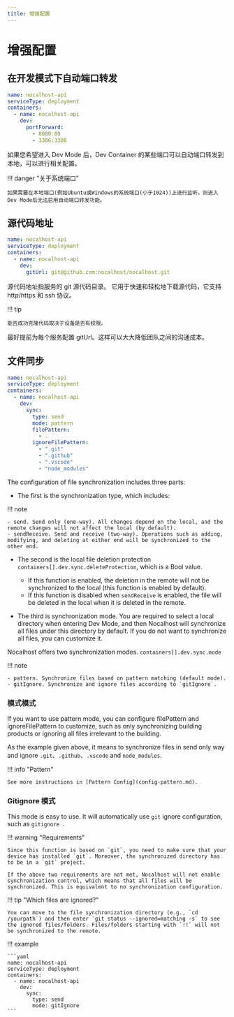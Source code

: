 ```yaml
---
title: 增强配置
---
```


# 增强配置

## 在开发模式下自动端口转发

```yaml
name: nocalhost-api
serviceType: deployment
containers:
  - name: nocalhost-api
    dev:
      portForward:
        - 8080:80
        - 3306:3306
```

如果您希望进入 Dev Mode 后，Dev Container 的某些端口可以自动端口转发到本地，可以进行相关配置。

!!! danger "关于系统端口"

    如果需要在本地端口(例如Ubuntu或Windows的系统端口(小于1024))上进行监听，则进入Dev Mode后无法启用自动端口转发功能。

## 源代码地址

```yaml
name: nocalhost-api
serviceType: deployment
containers:
  - name: nocalhost-api
    dev:
      gitUrl: git@github.com:nocalhost/nocalhost.git
```

源代码地址指服务的 git 源代码目录。
它用于快速和轻松地下载源代码，它支持 http/https 和 ssh 协议。

!!! tip

    能否成功克隆代码取决于设备是否有权限。

最好提前为每个服务配置 gitUrl。这样可以大大降低团队之间的沟通成本。

## 文件同步

```yaml
name: nocalhost-api
serviceType: deployment
containers:
  - name: nocalhost-api
    dev:
      sync:
        type: send
        mode: pattern
        filePattern:
          - .
        ignoreFilePattern:
          - ".git"
          - ".github"
          - ".vscode"
          - "node_modules"
```

The configuration of file synchronization includes three parts:

- The first is the synchronization type, which includes:

!!! note

    - send. Send only (one-way). All changes depend on the local, and the remote changes will not affect the local (by default).
    - sendReceive. Send and receive (two-way). Operations such as adding, modifying, and deleting at either end will be synchronized to the other end.

- The second is the local file deletion protection `containers[].dev.sync.deleteProtection`, which is a Bool value.

  - If this function is enabled, the deletion in the remote will not be synchronized to the local (this function is enabled by default).
  - If this function is disabled when `sendReceive` is enabled, the file will be deleted in the local when it is deleted in the remote.

- The third is synchronization mode. You are required to select a local directory when entering Dev Mode, and then Nocalhost will synchronize all files under this directory by default. If you do not want to synchronize all files, you can customize it.

Nocalhost offers two synchronization modes. `containers[].dev.sync.mode`

!!! note

    - pattern. Synchronize files based on pattern matching (default mode).
    - gitIgnore. Synchronize and ignore files according to `gitIgnore`.

### 模式模式

If you want to use pattern mode, you can configure filePattern and ignoreFilePattern to customize, such as only synchronizing building products or ignoring all files irrelevant to the building.

As the example given above, it means to synchronize files in send only way and ignore `.git`、`.github`、`.vscode` and `node_modules`.

!!! info "Pattern"

    See more instructions in [Pattern Config](config-pattern.md).

### Gitignore 模式

This mode is easy to use. It will automatically use `git` ignore configuration, such as `gitignore `.

!!! warning "Requirements"

    Since this function is based on `git`, you need to make sure that your device has installed `git`. Moreover, the synchronized directory has to be in a `git` project.

    If the above two requirements are not met, Nocalhost will not enable synchronization control, which means that all files will be synchronized. This is equivalent to no synchronization configuration.

!!! tip "Which files are ignored?"

    You can move to the file synchronization directory (e.g., `cd /yourpath`) and then enter `git status --ignored=matching -s` to see the ignored files/folders. Files/folders starting with `!!` will not be synchronized to the remote.

!!! example

    ```yaml
    name: nocalhost-api
    serviceType: deployment
    containers:
      - name: nocalhost-api
        dev:
          sync:
            type: send
            mode: gitIgnore
    ```
